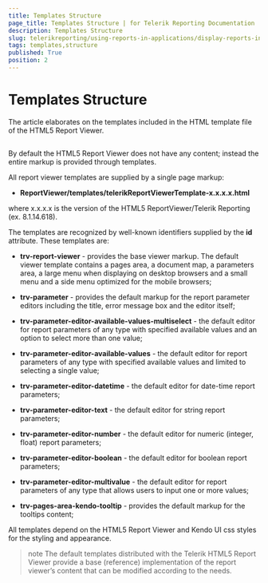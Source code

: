 ```yaml
---
title: Templates Structure
page_title: Templates Structure | for Telerik Reporting Documentation
description: Templates Structure
slug: telerikreporting/using-reports-in-applications/display-reports-in-applications/web-application/html5-report-viewer/customizing/styling-and-appearance/templates-structure
tags: templates,structure
published: True
position: 2
---
```


# Templates Structure



The article elaborates on the templates included in the HTML template file of the HTML5 Report Viewer.

## 

By default the HTML5 Report Viewer does not have any content; instead the entire markup is provided through templates.

All report viewer templates are supplied by a single page markup:

* __ReportViewer/templates/telerikReportViewerTemplate-x.x.x.x.html__

where x.x.x.x is the version of the HTML5 ReportViewer/Telerik Reporting (ex. 8.1.14.618).

The templates are recognized by well-known identifiers supplied by the __id__ attribute. These  templates are:
        

* __trv-report-viewer__ - provides the base viewer markup. The default viewer template contains a pages area,
              a document map, a parameters area, a large menu when displaying on desktop browsers and a small menu and a side menu optimized for the mobile browsers;
            

* __trv-parameter__ - provides the default markup for the report parameter editors including the title, error message box and the editor itself;
            

* __trv-parameter-editor-available-values-multiselect__ - the default editor for report parameters of any type
              with specified available values and an option to select more than one value;
            

* __trv-parameter-editor-available-values__ - the default editor for report parameters of any type with specified available values
              and limited to selecting a single value;
            

* __trv-parameter-editor-datetime__ - the default editor for date-time report parameters;
            

* __trv-parameter-editor-text__ - the default editor for string report parameters;
            

* __trv-parameter-editor-number__ - the default editor for numeric (integer, float) report parameters;
            

* __trv-parameter-editor-boolean__ - the default editor for boolean report parameters;
            

* __trv-parameter-editor-multivalue__ - the default editor for report parameters of any type that allows users to input one or more values;
            

* __trv-pages-area-kendo-tooltip__ - provides the default markup for the tooltips content;
            

All templates depend on the HTML5 Report Viewer and Kendo UI css styles for the styling and appearance.
        

>note The default templates distributed with the Telerik HTML5 Report Viewer provide a base (reference) implementation
            of the report viewer’s content that can be modified according to the needs.
>

